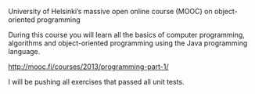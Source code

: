 University of Helsinki’s massive open online course (MOOC) on object-oriented programming

During this course you will learn all the basics of computer programming, algorithms and object-oriented programming using the Java programming language.

http://mooc.fi/courses/2013/programming-part-1/

I will be pushing all exercises that passed all unit tests.
